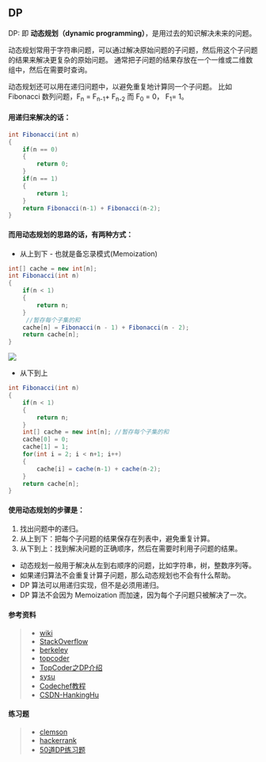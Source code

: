 ## DP

DP: 即 **动态规划（dynamic programming）**，是用过去的知识解决未来的问题。

动态规划常用于字符串问题，可以通过解决原始问题的子问题，然后用这个子问题的结果来解决更复杂的原始问题。 
通常把子问题的结果存放在一个一维或二维数组中，然后在需要时查询。

动态规划还可以用在递归问题中，以避免重复地计算同一个子问题。 
比如 Fibonacci 数列问题，F<sub>n</sub> = F<sub>n-1</sub>+ F<sub>n-2</sub> 
而 F<sub>0</sub> = 0， F<sub>1</sub>= 1。 

#### 用递归来解决的话：

```C#
int Fibonacci(int n)
{
    if(n == 0)
    {
        return 0;
    }
    if(n == 1)
    {
        return 1;
    }
    return Fibonacci(n-1) + Fibonacci(n-2);
}
```

#### 而用动态规划的思路的话，有两种方式：

- 从上到下 - 也就是备忘录模式(Memoization)
``` C#
int[] cache = new int[n];
int Fibonacci(int n)
{
    if(n < 1)
    {
        return n;
    }
     //暂存每个子集的和
    cache[n] = Fibonacci(n - 1) + Fibonacci(n - 2);
    return cache[n];
}
```

![](https://www.interviewcake.com/images/svgs/fibonacci__binary_tree_recursive.svg?bust=189)

- 从下到上
``` C#
int Fibonacci(int n)
{
    if(n < 1)
    {
        return n;
    }
    int[] cache = new int[n]; //暂存每个子集的和
    cache[0] = 0;
    cache[1] = 1;
    for(int i = 2; i < n+1; i++)
    {
        cache[i] = cache(n-1) + cache(n-2);
    } 
    return cache[n];
}
```


#### 使用动态规划的步骤是：

 1. 找出问题中的递归。
 2. 从上到下：把每个子问题的结果保存在列表中，避免重复计算。
 3. 从下到上：找到解决问题的正确顺序，然后在需要时利用子问题的结果。 
 
- 动态规划一般用于解决从左到右顺序的问题，比如字符串，树，整数序列等。
- 如果递归算法不会重复计算子问题，那么动态规划也不会有什么帮助。
- DP 算法可以用递归实现，但不是必须用递归。
- DP 算法不会因为 Memoization 而加速，因为每个子问题只被解决了一次。




#### 参考资料
> - [wiki](http://en.wikipedia.org/wiki/Dynamic_programming)
> - [StackOverflow](https://stackoverflow.com/questions/1065433/what-is-dynamic-programming)
> - [berkeley](http://www.cs.berkeley.edu/~vazirani/algorithms/chap6.pdf) 
> - [topcoder](http://www.topcoder.com/tc?d1=tutorials&d2=dynProg&module=Static)
> - [TopCoder之DP介绍](https://www.topcoder.com/community/competitive-programming/tutorials/dynamic-programming-from-novice-to-advanced/)
> - [sysu](http://sist.sysu.edu.cn/~isslxm/DSA/textbook/Skiena.-.TheAlgorithmDesignManual.pdf)
> - [Codechef教程](https://www.codechef.com/wiki/tutorial-dynamic-programming)
> - [CSDN-HankingHu](https://blog.csdn.net/u013309870/article/details/75193592)

#### 练习题

> - [clemson](https://people.cs.clemson.edu/~bcdean/dp_practice/) 
> - [hackerrank](https://www.hackerrank.com/domains/algorithms/dynamic-programming)
> - [50道DP练习题](https://medium.com/@codingfreak/top-50-dynamic-programming-practice-problems-4208fed71aa3)
